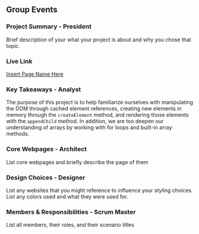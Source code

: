 ## Group Events

### Project Summary - President

Brief description of your what your project is about and why you chose that topic.

### Live Link

[Insert Page Name Here](https://nszp.github.io/newm-n-200-sanbar/homework-5)

### Key Takeaways - Analyst

The purpose of this project is to help familiarize ourselves with manipulating the DOM through cached element references, creating new elements in memory through the ```createElement``` method, and rendering those elements with the ```appendChild``` method. In addition, we are too deepen our understanding of arrays by working with for loops and built-in array methods.

### Core Webpages - Architect

List core webpages and briefly describe the page of them

### Design Choices - Designer

List any websites that you might reference to influence your styling choices. List any colors used and what they were used for.

### Members & Responsibilities - Scrum Master

List all members, their roles, and their scenario titles